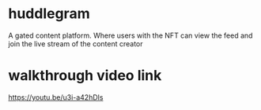 # huddlegram
A gated content platform. Where users with the NFT can view the feed and join the live stream of the content creator

# walkthrough video link
https://youtu.be/u3i-a42hDls
